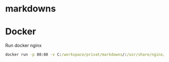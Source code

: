 # markdowns

# Docker

Run docker nginx
```cmd
docker run -p 80:80 -v C:/workspace/privat/markdowns/:/usr/share/nginx/html nginx
```